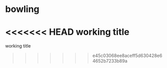 bowling
=======

<<<<<<< HEAD
working title
=======
working title
>>>>>>> e45c03068ee8aceff5d630428e64652b7233b89a
